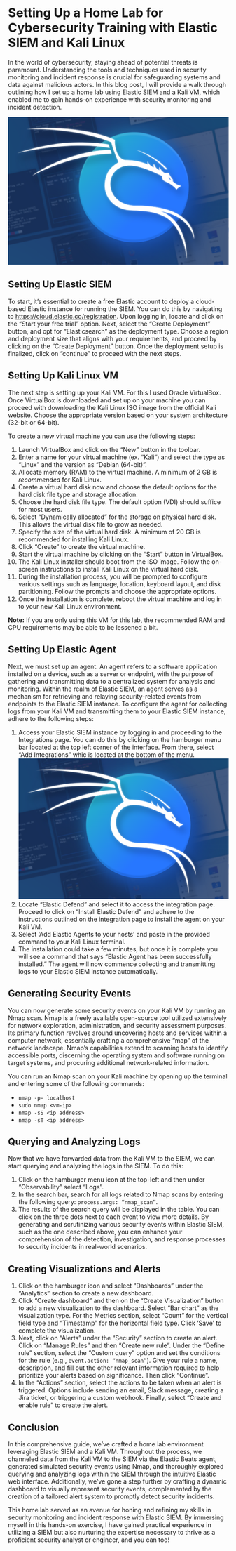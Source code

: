 # Setting Up a Home Lab for Cybersecurity Training with Elastic SIEM and Kali Linux

In the world of cybersecurity, staying ahead of potential threats is paramount. Understanding the tools and techniques used in security monitoring and incident response is crucial for safeguarding systems and data against malicious actors. In this blog post, I will provide a walk through outlining how I set up a home lab using Elastic SIEM and a Kali VM, which enabled me to gain hands-on experience with security monitoring and incident detection.

![Kali Linux Logo](./images/kali-logo.png)

## Setting Up Elastic SIEM

To start, it’s essential to create a free Elastic account to deploy a cloud-based Elastic instance for running the SIEM. You can do this by navigating to https://cloud.elastic.co/registration. Upon logging in, locate and click on the “Start your free trial” option. Next, select the “Create Deployment” button, and opt for “Elasticsearch” as the deployment type. Choose a region and deployment size that aligns with your requirements, and proceed by clicking on the “Create Deployment” button. Once the deployment setup is finalized, click on “continue” to proceed with the next steps.

## Setting Up Kali Linux VM

The next step is setting up your Kali VM. For this I used Oracle VirtualBox. Once VirtualBox is downloaded and set up on your machine you can proceed with downloading the Kali Linux ISO image from the official Kali website. Choose the appropriate version based on your system architecture (32-bit or 64-bit).

To create a new virtual machine you can use the following steps:

1. Launch VirtualBox and click on the “New” button in the toolbar.
2. Enter a name for your virtual machine (ex. “Kali”) and select the type as “Linux” and the version as “Debian (64-bit)”.
3. Allocate memory (RAM) to the virtual machine. A minimum of 2 GB is *recommended* for Kali Linux.
4. Create a virtual hard disk now and choose the default options for the hard disk file type and storage allocation.
5. Choose the hard disk file type. The default option (VDI) should suffice for most users.
6. Select “Dynamically allocated” for the storage on physical hard disk. This allows the virtual disk file to grow as needed.
7. Specify the size of the virtual hard disk. A minimum of 20 GB is recommended for installing Kali Linux.
8. Click “Create” to create the virtual machine.
9. Start the virtual machine by clicking on the “Start” button in VirtualBox.
10. The Kali Linux installer should boot from the ISO image. Follow the on-screen instructions to install Kali Linux on the virtual hard disk.
11. During the installation process, you will be prompted to configure various settings such as language, location, keyboard layout, and disk partitioning. Follow the prompts and choose the appropriate options.
12. Once the installation is complete, reboot the virtual machine and log in to your new Kali Linux environment.

**Note:** If you are only using this VM for this lab, the recommended RAM and CPU requirements may be able to be lessened a bit.

## Setting Up Elastic Agent

Next, we must set up an agent. An agent refers to a software application installed on a device, such as a server or endpoint, with the purpose of gathering and transmitting data to a centralized system for analysis and monitoring. Within the realm of Elastic SIEM, an agent serves as a mechanism for retrieving and relaying security-related events from endpoints to the Elastic SIEM instance. To configure the agent for collecting logs from your Kali VM and transmitting them to your Elastic SIEM instance, adhere to the following steps:

1. Access your Elastic SIEM instance by logging in and proceeding to the Integrations page. You can do this by clicking on the hamburger menu bar located at the top left corner of the interface. From there, select “Add Integrations” whic is located at the bottom of the menu.
![Kali Linux Logo](./kali-logo.png)
2. Locate “Elastic Defend” and select it to access the integration page. Proceed to click on “Install Elastic Defend” and adhere to the instructions outlined on the integration page to install the agent on your Kali VM.
3. Select ‘Add Elastic Agents to your hosts’ and paste in the provided command to your Kali Linux terminal.
4. The installation could take a few minutes, but once it is complete you will see a command that says “Elastic Agent has been successfully installed.” The agent will now commence collecting and transmitting logs to your Elastic SIEM instance automatically.

## Generating Security Events

You can now generate some security events on your Kali VM by running an Nmap scan. Nmap is a freely available open-source tool utilized extensively for network exploration, administration, and security assessment purposes. Its primary function revolves around uncovering hosts and services within a computer network, essentially crafting a comprehensive “map” of the network landscape. Nmap’s capabilities extend to scanning hosts to identify accessible ports, discerning the operating system and software running on target systems, and procuring additional network-related information.

You can run an Nmap scan on your Kali machine by opening up the terminal and entering some of the following commands: 

- `nmap -p- localhost`
- `sudo nmap <vm-ip>`
- `nmap -sS <ip address>`
- `nmap -sT <ip address>`

## Querying and Analyzing Logs

Now that we have forwarded data from the Kali VM to the SIEM, we can start querying and analyzing the logs in the SIEM. To do this:

1. Click on the hamburger menu icon at the top-left and then under “Observability” select “Logs”.
2. In the search bar, search for all logs related to Nmap scans by entering the following query: `process.args: “nmap_scan”`.
3. The results of the search query will be displayed in the table. You can click on the three dots next to each event to view more details. By generating and scrutinizing various security events within Elastic SIEM, such as the one described above, you can enhance your comprehension of the detection, investigation, and response processes to security incidents in real-world scenarios.

## Creating Visualizations and Alerts

1. Click on the hamburger icon and select “Dashboards” under the “Analytics” section to create a new dashboard.
2. Click “Create dashboard” and then on the “Create Visualization” button to add a new visualization to the dashboard. Select “Bar chart” as the visualization type. For the Metrics section, select “Count” for the vertical field type and “Timestamp” for the horizontal field type. Click ‘Save’ to complete the visualization.
3. Next, click on “Alerts” under the “Security” section to create an alert. Click on “Manage Rules” and then “Create new rule”. Under the “Define rule” section, select the “Custom query” option and set the conditions for the rule (e.g., `event.action: “nmap_scan”`). Give your rule a name, description, and fill out the other relevant information required to help prioritize your alerts based on significance. Then click “Continue”.
4. In the “Actions” section, select the actions to be taken when an alert is triggered. Options include sending an email, Slack message, creating a Jira ticket, or triggering a custom webhook. Finally, select “Create and enable rule” to create the alert.

## Conclusion

In this comprehensive guide, we’ve crafted a home lab environment leveraging Elastic SIEM and a Kali VM. Throughout the process, we channeled data from the Kali VM to the SIEM via the Elastic Beats agent, generated simulated security events using Nmap, and thoroughly explored querying and analyzing logs within the SIEM through the intuitive Elastic web interface. Additionally, we’ve gone a step further by crafting a dynamic dashboard to visually represent security events, complemented by the creation of a tailored alert system to promptly detect security incidents.

This home lab served as an avenue for honing and refining my skills in security monitoring and incident response with Elastic SIEM. By immersing myself in this hands-on exercise, I have gained practical experience in utilizing a SIEM but also nurturing the expertise necessary to thrive as a proficient security analyst or engineer, and you can too!
